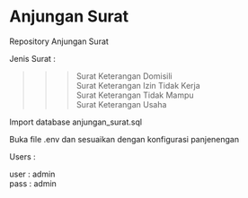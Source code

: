 # Anjungan Surat

Repository Anjungan Surat

Jenis Surat :

> > > Surat Keterangan Domisili <br>
> > > Surat Keterangan Izin Tidak Kerja <br>
> > > Surat Keterangan Tidak Mampu <br>
> > > Surat Keterangan Usaha <br>

Import database anjungan_surat.sql

Buka file .env dan sesuaikan dengan konfigurasi panjenengan

Users :

user : admin <br>
pass : admin
